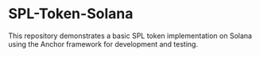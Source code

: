 # SPL-Token-Solana
This repository demonstrates a basic SPL token implementation on Solana using the Anchor framework for development and testing.
